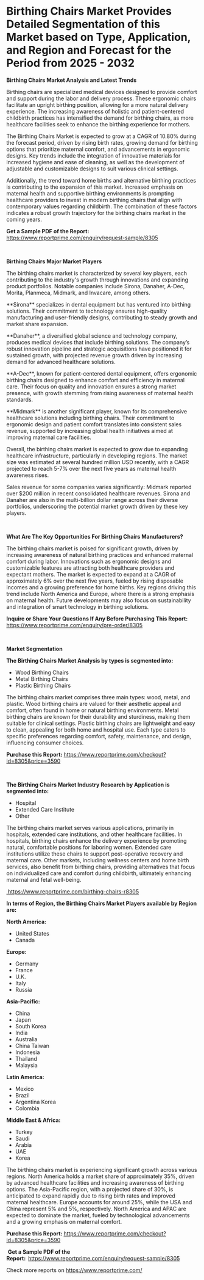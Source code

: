 <p><h1>Birthing Chairs Market Provides Detailed Segmentation of this Market based on Type, Application, and Region and Forecast for the Period from 2025 - 2032</h1></p><p><strong>Birthing Chairs Market Analysis and Latest Trends</strong></p>
<p><p>Birthing chairs are specialized medical devices designed to provide comfort and support during the labor and delivery process. These ergonomic chairs facilitate an upright birthing position, allowing for a more natural delivery experience. The increasing awareness of holistic and patient-centered childbirth practices has intensified the demand for birthing chairs, as more healthcare facilities seek to enhance the birthing experience for mothers.</p><p>The Birthing Chairs Market is expected to grow at a CAGR of 10.80% during the forecast period, driven by rising birth rates, growing demand for birthing options that prioritize maternal comfort, and advancements in ergonomic designs. Key trends include the integration of innovative materials for increased hygiene and ease of cleaning, as well as the development of adjustable and customizable designs to suit various clinical settings.</p><p>Additionally, the trend toward home births and alternative birthing practices is contributing to the expansion of this market. Increased emphasis on maternal health and supportive birthing environments is prompting healthcare providers to invest in modern birthing chairs that align with contemporary values regarding childbirth. The combination of these factors indicates a robust growth trajectory for the birthing chairs market in the coming years.</p></p>
<p><strong>Get a Sample PDF of the Report:&nbsp;</strong> <a href="https://www.reportprime.com/enquiry/request-sample/8305?utm_campaign=2805&utm_medium=2&utm_source=Github&utm_content=ia&utm_term=19032025&utm_id=birthing-chairs">https://www.reportprime.com/enquiry/request-sample/8305</a></p>
<p>&nbsp;</p>
<p><strong>Birthing Chairs Major Market Players</strong></p>
<p><p>The birthing chairs market is characterized by several key players, each contributing to the industry's growth through innovations and expanding product portfolios. Notable companies include Sirona, Danaher, A-Dec, Morita, Planmeca, Midmark, and Invacare, among others.</p><p>**Sirona** specializes in dental equipment but has ventured into birthing solutions. Their commitment to technology ensures high-quality manufacturing and user-friendly designs, contributing to steady growth and market share expansion.</p><p>**Danaher**, a diversified global science and technology company, produces medical devices that include birthing solutions. The company’s robust innovation pipeline and strategic acquisitions have positioned it for sustained growth, with projected revenue growth driven by increasing demand for advanced healthcare solutions.</p><p>**A-Dec**, known for patient-centered dental equipment, offers ergonomic birthing chairs designed to enhance comfort and efficiency in maternal care. Their focus on quality and innovation ensures a strong market presence, with growth stemming from rising awareness of maternal health standards.</p><p>**Midmark** is another significant player, known for its comprehensive healthcare solutions including birthing chairs. Their commitment to ergonomic design and patient comfort translates into consistent sales revenue, supported by increasing global health initiatives aimed at improving maternal care facilities.</p><p>Overall, the birthing chairs market is expected to grow due to expanding healthcare infrastructure, particularly in developing regions. The market size was estimated at several hundred million USD recently, with a CAGR projected to reach 5-7% over the next five years as maternal health awareness rises.</p><p>Sales revenue for some companies varies significantly: Midmark reported over $200 million in recent consolidated healthcare revenues. Sirona and Danaher are also in the multi-billion dollar range across their diverse portfolios, underscoring the potential market growth driven by these key players.</p></p>
<p>&nbsp;</p>
<p><strong>What Are The Key Opportunities For Birthing Chairs Manufacturers?</strong></p>
<p><p>The birthing chairs market is poised for significant growth, driven by increasing awareness of natural birthing practices and enhanced maternal comfort during labor. Innovations such as ergonomic designs and customizable features are attracting both healthcare providers and expectant mothers. The market is expected to expand at a CAGR of approximately 6% over the next five years, fueled by rising disposable incomes and a growing preference for home births. Key regions driving this trend include North America and Europe, where there is a strong emphasis on maternal health. Future developments may also focus on sustainability and integration of smart technology in birthing solutions.</p></p>
<p><strong>Inquire or Share Your Questions If Any Before Purchasing This Report:</strong> <a href="https://www.reportprime.com/enquiry/pre-order/8305?utm_campaign=2805&utm_medium=2&utm_source=Github&utm_content=ia&utm_term=19032025&utm_id=birthing-chairs">https://www.reportprime.com/enquiry/pre-order/8305</a></p>
<p>&nbsp;</p>
<p><strong>Market Segmentation</strong></p>
<p><strong>The Birthing Chairs Market Analysis by types is segmented into:</strong></p>
<p><ul><li>Wood Birthing Chairs</li><li>Metal Birthing Chairs</li><li>Plastic Birthing Chairs</li></ul></p>
<p><p>The birthing chairs market comprises three main types: wood, metal, and plastic. Wood birthing chairs are valued for their aesthetic appeal and comfort, often found in home or natural birthing environments. Metal birthing chairs are known for their durability and sturdiness, making them suitable for clinical settings. Plastic birthing chairs are lightweight and easy to clean, appealing for both home and hospital use. Each type caters to specific preferences regarding comfort, safety, maintenance, and design, influencing consumer choices.</p></p>
<p><strong>Purchase this Report:&nbsp;</strong><a href="https://www.reportprime.com/checkout?id=8305&price=3590&utm_campaign=2805&utm_medium=2&utm_source=Github&utm_content=ia&utm_term=19032025&utm_id=birthing-chairs">https://www.reportprime.com/checkout?id=8305&price=3590</a></p>
<p>&nbsp;</p>
<p><strong>The Birthing Chairs Market Industry Research by Application is segmented into:</strong></p>
<p><ul><li>Hospital</li><li>Extended Care Institute</li><li>Other</li></ul></p>
<p><p>The birthing chairs market serves various applications, primarily in hospitals, extended care institutions, and other healthcare facilities. In hospitals, birthing chairs enhance the delivery experience by promoting natural, comfortable positions for laboring women. Extended care institutions utilize these chairs to support post-operative recovery and maternal care. Other markets, including wellness centers and home birth services, also benefit from birthing chairs, providing alternatives that focus on individualized care and comfort during childbirth, ultimately enhancing maternal and fetal well-being.</p></p>
<p><a href="https://www.reportprime.com/birthing-chairs-r8305?utm_campaign=2805&utm_medium=2&utm_source=Github&utm_content=ia&utm_term=19032025&utm_id=birthing-chairs">&nbsp;https://www.reportprime.com/birthing-chairs-r8305</a></p>
<p><strong>In terms of Region, the Birthing Chairs Market Players available by Region are:</strong></p>
<p>
    <p> <strong> North America: </strong>
        <ul>
            <li>United States</li>
            <li>Canada</li>
        </ul>
        </p> 
    <p> <strong> Europe: </strong>
        <ul>
            <li>Germany</li>
            <li>France</li>
            <li>U.K.</li>
            <li>Italy</li>
            <li>Russia</li>
        </ul>
        </p> 
    <p> <strong> Asia-Pacific: </strong>
        <ul>
            <li>China</li>
            <li>Japan</li>
            <li>South Korea</li>
            <li>India</li>
            <li>Australia</li>
            <li>China Taiwan</li>
            <li>Indonesia</li>
            <li>Thailand</li>
            <li>Malaysia</li>
        </ul>
        </p> 
    <p> <strong> Latin America: </strong>
        <ul>
            <li>Mexico</li>
            <li>Brazil</li>
            <li>Argentina Korea</li>
            <li>Colombia</li>
        </ul>
        </p> 
    <p> <strong> Middle East & Africa: </strong>
        <ul>
            <li>Turkey</li>
            <li>Saudi</li>
            <li>Arabia</li>
            <li>UAE</li>
            <li>Korea</li>
        </ul>
    </p>
    </p>
<p><p>The birthing chairs market is experiencing significant growth across various regions. North America holds a market share of approximately 35%, driven by advanced healthcare facilities and increasing awareness of birthing options. The Asia-Pacific region, with a projected share of 30%, is anticipated to expand rapidly due to rising birth rates and improved maternal healthcare. Europe accounts for around 25%, while the USA and China represent 5% and 5%, respectively. North America and APAC are expected to dominate the market, fueled by technological advancements and a growing emphasis on maternal comfort.</p></p>
<p><strong>Purchase this Report: </strong><a href="https://www.reportprime.com/checkout?id=8305&price=3590&utm_campaign=2805&utm_medium=2&utm_source=Github&utm_content=ia&utm_term=19032025&utm_id=birthing-chairs">https://www.reportprime.com/checkout?id=8305&price=3590</a></p>
<p>&nbsp;<strong>Get a Sample PDF of the Report:&nbsp;&nbsp;</strong><a href="https://www.reportprime.com/enquiry/request-sample/8305?utm_campaign=2805&utm_medium=2&utm_source=Github&utm_content=ia&utm_term=19032025&utm_id=birthing-chairs">https://www.reportprime.com/enquiry/request-sample/8305</a></p>
<p><strong></strong></p>
<p>Check more reports on <a href="https://www.reportprime.com/?utm_campaign=2805&utm_medium=2&utm_source=Github&utm_content=ia&utm_term=19032025&utm_id=birthing-chairs">https://www.reportprime.com/</a></p>